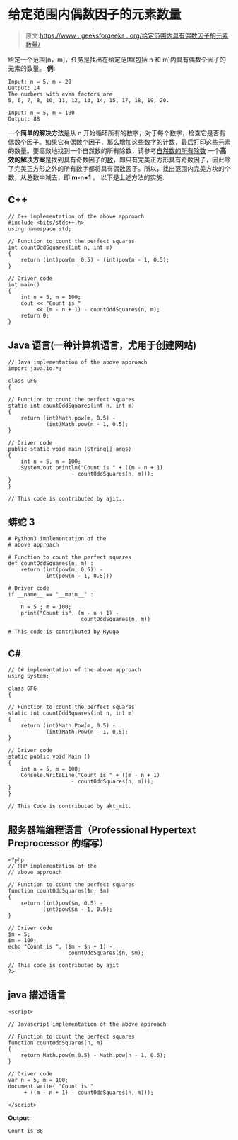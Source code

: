 # 给定范围内偶数因子的元素数量

> 原文:[https://www . geeksforgeeks . org/给定范围内具有偶数因子的元素数量/](https://www.geeksforgeeks.org/number-of-elements-with-even-factors-in-the-given-range/)

给定一个范围[n，m]，任务是找出在给定范围(包括 n 和 m)内具有偶数个因子的元素的数量。
**例:**

```
Input: n = 5, m = 20
Output: 14
The numbers with even factors are 
5, 6, 7, 8, 10, 11, 12, 13, 14, 15, 17, 18, 19, 20.

Input: n = 5, m = 100
Output: 88
```

一个**简单的解决方法**是从 n 开始循环所有的数字，对于每个数字，检查它是否有偶数个因子。如果它有偶数个因子，那么增加这些数字的计数，最后打印这些元素的数量。要高效地找到一个自然数的所有除数，请参考[自然数的所有除数](https://www.geeksforgeeks.org/find-divisors-natural-number-set-1/)
一个**高效的解决方案**是找到具有奇数因子的[数](https://www.geeksforgeeks.org/number-elements-odd-factors-given-range/)，即只有完美正方形具有奇数因子，因此除了完美正方形之外的所有数字都将具有偶数因子。所以，找出范围内完美方块的个数，从总数中减去，即 **m-n+1** 。
以下是上述方法的实施:

## C++

```
// C++ implementation of the above approach
#include <bits/stdc++.h>
using namespace std;

// Function to count the perfect squares
int countOddSquares(int n, int m)
{
    return (int)pow(m, 0.5) - (int)pow(n - 1, 0.5);
}

// Driver code
int main()
{
    int n = 5, m = 100;
    cout << "Count is "
         << (m - n + 1) - countOddSquares(n, m);
    return 0;
}
```

## Java 语言(一种计算机语言，尤用于创建网站)

```
// Java implementation of the above approach
import java.io.*;

class GFG
{

// Function to count the perfect squares
static int countOddSquares(int n, int m)
{
    return (int)Math.pow(m, 0.5) -
            (int)Math.pow(n - 1, 0.5);
}

// Driver code
public static void main (String[] args)
{
    int n = 5, m = 100;
    System.out.println("Count is " + ((m - n + 1)
                    - countOddSquares(n, m)));
}
}

// This code is contributed by ajit..
```

## 蟒蛇 3

```
# Python3 implementation of the
# above approach

# Function to count the perfect squares
def countOddSquares(n, m) :
    return (int(pow(m, 0.5)) -
            int(pow(n - 1, 0.5)))

# Driver code
if __name__ == "__main__" :

    n = 5 ; m = 100;
    print("Count is", (m - n + 1) -
                       countOddSquares(n, m))

# This code is contributed by Ryuga
```

## C#

```
// C# implementation of the above approach
using System;

class GFG
{

// Function to count the perfect squares
static int countOddSquares(int n, int m)
{
    return (int)Math.Pow(m, 0.5) -
            (int)Math.Pow(n - 1, 0.5);
}

// Driver code
static public void Main ()
{
    int n = 5, m = 100;
    Console.WriteLine("Count is " + ((m - n + 1)
                    - countOddSquares(n, m)));
}
}

// This Code is contributed by akt_mit.
```

## 服务器端编程语言（Professional Hypertext Preprocessor 的缩写）

```
<?php
// PHP implementation of the
// above approach

// Function to count the perfect squares
function countOddSquares($n, $m)
{
    return (int)pow($m, 0.5) -
           (int)pow($n - 1, 0.5);
}

// Driver code
$n = 5;
$m = 100;
echo "Count is ", ($m - $n + 1) -
                   countOddSquares($n, $m);

// This code is contributed by ajit
?>
```

## java 描述语言

```
<script>

// Javascript implementation of the above approach

// Function to count the perfect squares
function countOddSquares(n, m)
{
    return Math.pow(m,0.5) - Math.pow(n - 1, 0.5);
}

// Driver code
var n = 5, m = 100;
document.write( "Count is "
     + ((m - n + 1) - countOddSquares(n, m)));

</script>
```

**Output:** 

```
Count is 88
```